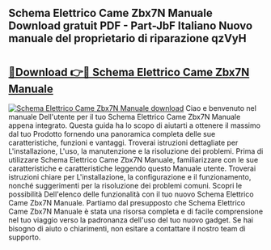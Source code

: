 ## Schema Elettrico Came Zbx7N Manuale Download gratuit PDF - Part-JbF Italiano Nuovo manuale del proprietario di riparazione qzVyH

# <h2><a href="http://dfcjh0.blite.top/?on=Schema+Elettrico+Came+Zbx7N+Manuale">🔗Download 👉🔴 Schema Elettrico Came Zbx7N Manuale</a></h2>

[![Schema Elettrico Came Zbx7N Manuale download](https://i.imgur.com/lujVjoI.png)](http://dfcjh0.blite.top/?on=Schema+Elettrico+Came+Zbx7N+Manuale)
Ciao e benvenuto nel manuale Dell'utente per il tuo Schema Elettrico Came Zbx7N Manuale appena integrato. Questa guida ha lo scopo di aiutarti a ottenere il massimo dal tuo Prodotto fornendo una panoramica completa delle sue caratteristiche, funzioni e vantaggi. Troverai istruzioni dettagliate per L'installazione, L'uso, la manutenzione e la risoluzione dei problemi. Prima di utilizzare Schema Elettrico Came Zbx7N Manuale, familiarizzare con le sue caratteristiche e caratteristiche leggendo questo Manuale utente. Troverai istruzioni chiare per L'installazione, la configurazione e il funzionamento, nonché suggerimenti per la risoluzione dei problemi comuni. Scopri le possibilità Dell'elenco delle funzionalità con il tuo nuovo Schema Elettrico Came Zbx7N Manuale. Partiamo dal presupposto che Schema Elettrico Came Zbx7N Manuale è stata una risorsa completa e di facile comprensione nel tuo viaggio verso la padronanza dell'uso del tuo nuovo gadget. Se hai bisogno di aiuto o chiarimenti, non esitare a contattare il nostro team di supporto.
